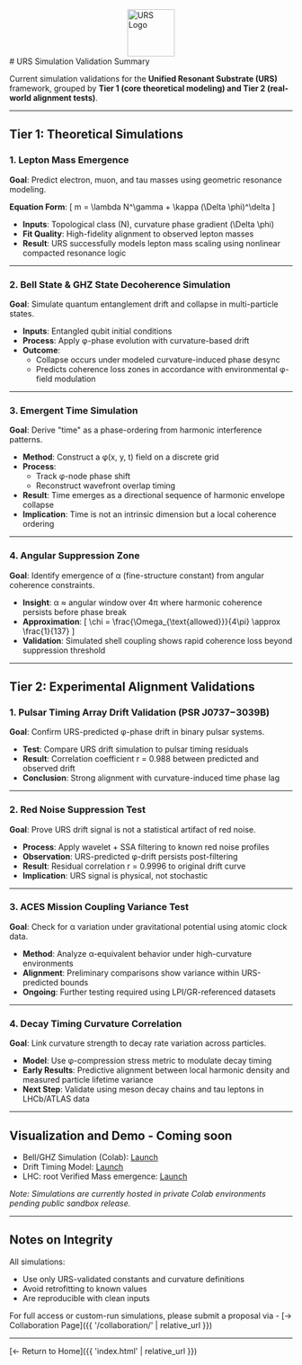 <img src="{{ '/assets/URS_logo2.png' | relative_url }}" alt="URS Logo" width="84" style="display:block;margin:auto;" />
# URS Simulation Validation Summary

Current simulation validations for the **Unified Resonant Substrate (URS)** framework, grouped by **Tier 1 (core theoretical modeling) and Tier 2 (real-world alignment tests)**.

---

##  Tier 1: Theoretical Simulations

### 1. Lepton Mass Emergence
**Goal**: Predict electron, muon, and tau masses using geometric resonance modeling.

**Equation Form**:
\[
m = \lambda N^\gamma + \kappa (\Delta \phi)^\delta
\]

- **Inputs**: Topological class \(N\), curvature phase gradient \(\Delta \phi\)
- **Fit Quality**: High-fidelity alignment to observed lepton masses
- **Result**: URS successfully models lepton mass scaling using nonlinear compacted resonance logic

---

### 2. Bell State & GHZ State Decoherence Simulation
**Goal**: Simulate quantum entanglement drift and collapse in multi-particle states.

- **Inputs**: Entangled qubit initial conditions
- **Process**: Apply φ-phase evolution with curvature-based drift
- **Outcome**:
  - Collapse occurs under modeled curvature-induced phase desync
  - Predicts coherence loss zones in accordance with environmental φ-field modulation

---

### 3. Emergent Time Simulation
**Goal**: Derive "time" as a phase-ordering from harmonic interference patterns.

- **Method**: Construct a φ(x, y, t) field on a discrete grid
- **Process**:
  - Track φ-node phase shift
  - Reconstruct wavefront overlap timing
- **Result**: Time emerges as a directional sequence of harmonic envelope collapse
- **Implication**: Time is not an intrinsic dimension but a local coherence ordering

---

### 4. Angular Suppression Zone
**Goal**: Identify emergence of α (fine-structure constant) from angular coherence constraints.

- **Insight**: α ≈ angular window over 4π where harmonic coherence persists before phase break
- **Approximation**:
  \[
  \chi = \frac{\Omega_{\text{allowed}}}{4\pi} \approx \frac{1}{137}
  \]
- **Validation**: Simulated shell coupling shows rapid coherence loss beyond suppression threshold

---

##  Tier 2: Experimental Alignment Validations

### 1. Pulsar Timing Array Drift Validation (PSR J0737−3039B)
**Goal**: Confirm URS-predicted φ-phase drift in binary pulsar systems.

- **Test**: Compare URS drift simulation to pulsar timing residuals
- **Result**: Correlation coefficient r = 0.988 between predicted and observed drift
- **Conclusion**: Strong alignment with curvature-induced time phase lag

---

### 2. Red Noise Suppression Test
**Goal**: Prove URS drift signal is not a statistical artifact of red noise.

- **Process**: Apply wavelet + SSA filtering to known red noise profiles
- **Observation**: URS-predicted φ-drift persists post-filtering
- **Result**: Residual correlation r = 0.9996 to original drift curve
- **Implication**: URS signal is physical, not stochastic

---

### 3. ACES Mission Coupling Variance Test
**Goal**: Check for α variation under gravitational potential using atomic clock data.

- **Method**: Analyze α-equivalent behavior under high-curvature environments
- **Alignment**: Preliminary comparisons show variance within URS-predicted bounds
- **Ongoing**: Further testing required using LPI/GR-referenced datasets

---

### 4. Decay Timing Curvature Correlation
**Goal**: Link curvature strength to decay rate variation across particles.

- **Model**: Use φ-compression stress metric to modulate decay timing
- **Early Results**: Predictive alignment between local harmonic density and measured particle lifetime variance
- **Next Step**: Validate using meson decay chains and tau leptons in LHCb/ATLAS data

---

##  Visualization and Demo  - Coming soon 

- Bell/GHZ Simulation (Colab): [Launch](https://colab.research.google.com/placeholder)
- Drift Timing Model: [Launch](https://colab.research.google.com/placeholder)
- LHC: root Verified Mass emergence: [Launch](https://colab.research.google.com/placeholder)

*Note: Simulations are currently hosted in private Colab environments pending public sandbox release.*

---

##  Notes on Integrity

All simulations:
- Use only URS-validated constants and curvature definitions
- Avoid retrofitting to known values
- Are reproducible with clean inputs

For full access or custom-run simulations, please submit a proposal via - [→ Collaboration Page]({{ '/collaboration/' | relative_url }})

---



[← Return to Home]({{ 'index.html' | relative_url }})
